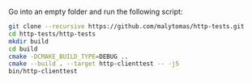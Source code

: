 
Go into an empty folder and run the following script:

```bash
git clone --recursive https://github.com/malytomas/http-tests.git
cd http-tests/http-tests
mkdir build
cd build
cmake -DCMAKE_BUILD_TYPE=DEBUG ..
cmake --build . --target http-clienttest -- -j5
bin/http-clienttest
```


